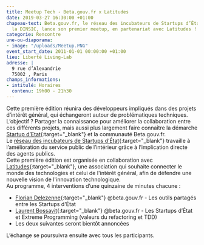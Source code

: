 ```yaml
---
title: Meetup Tech - Beta.gouv.fr x Latitudes
date: 2019-03-27 16:30:00 +01:00
chapeau-text: Beta.gouv.fr, le réseau des incubateurs de Startups d’État piloté par
  la DINSIC, lance son premier meetup, en partenariat avec Latitudes !
categorie: Rencontre
une-ou-diaporama:
- image: "/uploads/Meetup.PNG"
event_start_date: 2011-01-01 00:00:00 +01:00
lieu: Liberté Living-Lab
adresse: |
  9 rue d’Alexandrie
  75002 , Paris
champs_informations:
- intitulé: Horaires
  contenu: 19h00 - 21h30
---
```


Cette première édition réunira des développeurs impliqués dans des projets d’intérêt général, qui échangeront autour de problématiques techniques. 
L’objectif ? Partager la connaissance pour améliorer la collaboration entre ces différents projets, mais aussi plus largement faire connaître la démarche [Startup d’Etat](https://beta.gouv.fr/startups/){:target="_blank"} et la communauté Beta.gouv.fr. 
<br>
Le [réseau des incubateurs de Startups d’État](https://beta.gouv.fr/incubateurs/){:target="_blank"} travaille à l’amélioration du service public de l’intérieur grâce à l’implication directe des agents publics. 
<br>
Cette première édition est organisée en collaboration avec [Latitudes](http://www.latitudes.cc/){:target="_blank"}, une association qui souhaite connecter le monde des technologies et celui de l'intérêt général, afin de défendre une nouvelle vision de l'innovation technologique.
<br>
Au programme, 4 interventions d’une quinzaine de minutes chacune : 
* [Florian Delezenne](https://twitter.com/FDelezenne){:target="_blank"} @beta.gouv.fr - Les outils partagés entre les Startups d'État
* [Laurent Bossavit](https://twitter.com/Morendil){:target="_blank"} @beta.gouv.fr - Les Startups d’État et Extreme Programming (valeurs du refactoring et TDD)
* Les deux suivantes seront bientôt annoncées

L’échange se poursuivra ensuite avec tous les participants. 



